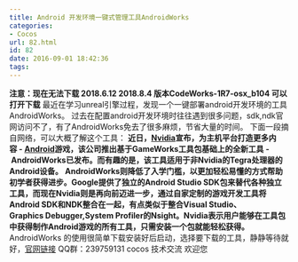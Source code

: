 ```yaml
---
title: Android 开发环境一键式管理工具AndroidWorks
categories:
- Cocos
url: 82.html
id: 82
date: 2016-09-01 18:42:36
tags:
---
```


**注意：现在无法下载 2018.6.12 2018.8.4 版本CodeWorks-1R7-osx_b104 可以打开下载** 最近在学习unreal引擎过程，发现一个一键部署android开发环境的工具AndroidWorks。 过去在配置android开发环境时往往遇到很多问题，sdk,ndk官网访问不了，有了AndroidWorks免去了很多麻烦，节省大量的时间。 下面一段摘自网络，可以大概了解这个工具： **近日，[Nvidia](http://detail.zol.com.cn/vga/s2136/)宣布，为主机平台打造更多内容 - [Android](http://detail.zol.com.cn/cell_phone_index/subcate57_list_s1398_1.html)游戏，该公司推出基于GameWorks工具包基础上的全新工具 - AndroidWorks已发布。而有趣的是，该工具适用于非Nvidia的Tegra处理器的Android设备。** **AndroidWorks则降低了入学门槛，以更加轻松易懂的方式帮助初学者获得进步。Google提供了独立的Android Studio SDK包来替代各种独立工具，而现在Nvidia则是再向前迈进一步，通过自家定制的游戏开发工具将Android SDK和NDK整合在一起，有点类似于整合Visual Studio、Graphics Debugger,System Profiler的Nsight。Nvidia表示用户能够在工具包中获得制作Android游戏的所有工具，只需安装一个包就能轻松获得。** AndroidWorks 的使用很简单下载安装好后启动，选择要下载的工具，静静等待就好，[官网链接](https://developer.nvidia.com/codeworks-android) QQ群：239759131 cocos 技术交流 欢迎您